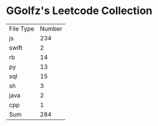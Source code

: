 # GGolfz's Leetcode Collection

<table><tr><td>File Type</td><td>Number</td></tr><tr><td>js</td><td>234</td></tr><tr><td>swift</td><td>2</td></tr><tr><td>rb</td><td>14</td></tr><tr><td>py</td><td>13</td></tr><tr><td>sql</td><td>15</td></tr><tr><td>sh</td><td>3</td></tr><tr><td>java</td><td>2</td></tr><tr><td>cpp</td><td>1</td></tr><tr><td>Sum</td><td>284</td></tr></table>
